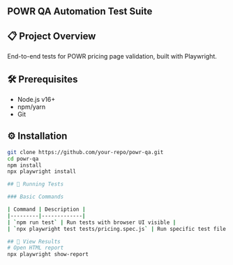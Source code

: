 ## POWR QA Automation Test Suite

## 📋 Project Overview
End-to-end tests for POWR pricing page validation, built with Playwright.

## 🛠️ Prerequisites
- Node.js v16+
- npm/yarn
- Git

## ⚙️ Installation
```bash
git clone https://github.com/your-repo/powr-qa.git
cd powr-qa
npm install
npx playwright install

## 🧪 Running Tests

### Basic Commands

| Command | Description |
|---------|-------------|
| `npm run test` | Run tests with browser UI visible |
| `npx playwright test tests/pricing.spec.js` | Run specific test file |

## 🧪 View Results
# Open HTML report
npx playwright show-report
